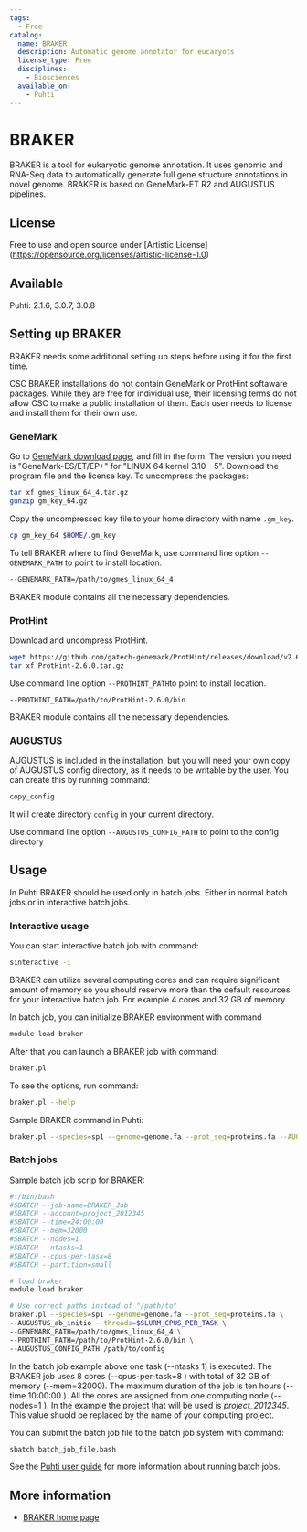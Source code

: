 ```yaml
---
tags:
  - Free
catalog:
  name: BRAKER
  description: Automatic genome annotator for eucaryots
  license_type: Free
  disciplines:
    - Biosciences
  available_on:
    - Puhti
---
```


# BRAKER



BRAKER is a tool for eukaryotic genome annotation.
It uses genomic and RNA-Seq data to automatically generate full gene structure annotations in novel genome.
BRAKER is based on GeneMark-ET R2 and AUGUSTUS pipelines.


## License

Free to use and open source under [Artistic License] (https://opensource.org/licenses/artistic-license-1.0)


## Available



Puhti: 2.1.6, 3.0.7, 3.0.8


## Setting up BRAKER

BRAKER needs some additional setting up steps before using it for the first time.

CSC BRAKER installations do not contain GeneMark or ProtHint softaware packages. While they are free
for individual use, their licensing terms do not allow CSC to make a public installation of them.
Each user needs to license and install them for their own use.


### GeneMark

Go to [GeneMark download page](http://topaz.gatech.edu/GeneMark/license_download.cgi), and fill in the form. The version you need is "GeneMark-ES/ET/EP+" for "LINUX 64 kernel 3.10 - 5". Download the program file and the license key. To uncompress the packages:

```bash
tar xf gmes_linux_64_4.tar.gz
gunzip gm_key_64.gz
```

Copy the uncompressed key file to your home directory with name `.gm_key`.

```bash
cp gm_key_64 $HOME/.gm_key
```

To tell BRAKER where to find GeneMark, use command line option `--GENEMARK_PATH` to point to install location.

```txt
--GENEMARK_PATH=/path/to/gmes_linux_64_4
```

BRAKER module contains all the necessary dependencies.


### ProtHint

Download and uncompress ProtHint.

```bash
wget https://github.com/gatech-genemark/ProtHint/releases/download/v2.6.0/ProtHint-2.6.0.tar.gz
tar xf ProtHint-2.6.0.tar.gz
```

Use command line option `--PROTHINT_PATH`to point to install location.

```text
--PROTHINT_PATH=/path/to/ProtHint-2.6.0/bin
```

BRAKER module contains all the necessary dependencies.


### AUGUSTUS

AUGUSTUS is included in the installation, but you will need your own copy of AUGUSTUS config directory, as it needs to be writable by the user. You can create this by running command:

```bash
copy_config
```

It will create directory `config` in your current directory.

Use command line option `--AUGUSTUS_CONFIG_PATH` to point to the config directory


## Usage

In Puhti BRAKER should be used only in batch jobs. Either in normal batch jobs or in interactive batch jobs.


### Interactive usage

You can start interactive batch job with command:

```bash
sinteractive -i
```

BRAKER can utilize several computing cores and can require significant amount of memory so you should reserve
more than the default resources for your interactive batch job. For example 4 cores and 32 GB of memory.

In batch job, you can initialize BRAKER environment with command

```bash
module load braker
```

After that you can launch a BRAKER job with command:

```bash
braker.pl
```

To see the options, run command:

```bash
braker.pl --help
```

Sample BRAKER command in Puhti:

```bash
braker.pl --species=sp1 --genome=genome.fa --prot_seq=proteins.fa --AUGUSTUS_ab_initio --threads=$SLURM_CPUS_PER_TASK --GENEMARK_PATH=/path/to/gmes_linux_64_4 --PROTHINT_PATH=/path/to/ProtHint-2.6.0/bin --AUGUSTUS_CONFIG_PATH /path/to/config
```


### Batch jobs

Sample batch job scrip for BRAKER:

```bash
#!/bin/bash
#SBATCH --job-name=BRAKER_Job
#SBATCH --account=project_2012345
#SBATCH --time=24:00:00
#SBATCH --mem=32000
#SBATCH --nodes=1
#SBATCH --ntasks=1
#SBATCH --cpus-per-task=8
#SBATCH --partition=small

# load braker
module load braker

# Use correct paths instead of "/path/to"
braker.pl --species=sp1 --genome=genome.fa --prot_seq=proteins.fa \
--AUGUSTUS_ab_initio --threads=$SLURM_CPUS_PER_TASK \
--GENEMARK_PATH=/path/to/gmes_linux_64_4 \
--PROTHINT_PATH=/path/to/ProtHint-2.6.0/bin \
--AUGUSTUS_CONFIG_PATH /path/to/config
```

In the batch job example above one task (--ntasks 1) is executed. The BRAKER job uses 8 cores (--cpus-per-task=8 ) with total of 32 GB of memory (--mem=32000).
The maximum duration of the job is ten hours (--time 10:00:00 ).
All the cores are assigned from one computing node (--nodes=1 ).
In the example the project that will be used is _project_2012345_.
This value shuold be replaced by the name of your computing project.

You can submit the batch job file to the batch job system with command:

```bash
sbatch batch_job_file.bash
```

See the [Puhti user guide](../computing/running/getting-started.md) for more information about running batch jobs.


## More information

* [BRAKER home page](https://github.com/Gaius-Augustus/BRAKER)
